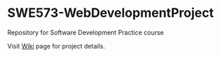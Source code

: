 # SWE573-WebDevelopmentProject
Repository for Software Development Practice course

Visit [Wiki](https://github.com/ezgisl/SWE573-WebDevelopmentProject/wiki) page for project details.
